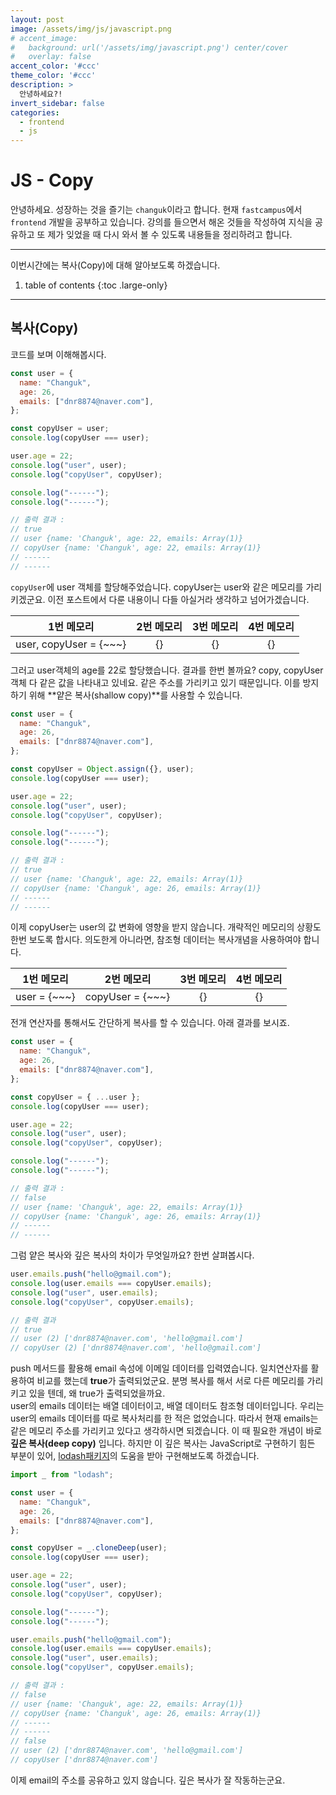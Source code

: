 ```yaml
---
layout: post
image: /assets/img/js/javascript.png
# accent_image:
#   background: url('/assets/img/javascript.png') center/cover
#   overlay: false
accent_color: '#ccc'
theme_color: '#ccc'
description: >
  안녕하세요?!
invert_sidebar: false
categories:
  - frontend
  - js
---
```


# JS - Copy

안녕하세요. 성장하는 것을 즐기는 `changuk`이라고 합니다. 현재 `fastcampus`에서 `frontend` 개발을 공부하고 있습니다. 강의를 들으면서 해온 것들을 작성하여 지식을 공유하고 또 제가 잊었을 때 다시 와서 볼 수 있도록 내용들을 정리하려고 합니다.

---

이번시간에는 복사(Copy)에 대해 알아보도록 하겠습니다.

1. table of contents
{:toc .large-only}
---

## 복사(Copy)

코드를 보며 이해해봅시다.

```javascript
const user = {
  name: "Changuk",
  age: 26,
  emails: ["dnr8874@naver.com"],
};

const copyUser = user;
console.log(copyUser === user);

user.age = 22;
console.log("user", user);
console.log("copyUser", copyUser);

console.log("------");
console.log("------");

// 출력 결과 :
// true
// user {name: 'Changuk', age: 22, emails: Array(1)}
// copyUser {name: 'Changuk', age: 22, emails: Array(1)}
// ------
// ------
```

`copyUser`에 user 객체를 할당해주었습니다. copyUser는 user와 같은 메모리를 가리키겠군요. 이전 포스트에서 다룬 내용이니 다들 아실거라 생각하고 넘어가겠습니다.

|       1번 메모리       | 2번 메모리 | 3번 메모리 | 4번 메모리 |
| :--------------------: | :--------: | :--------: | :--------: |
| user, copyUser = {~~~} |     {}     |     {}     |     {}     |

그러고 user객체의 age를 22로 할당했습니다. 결과를 한번 볼까요?
copy, copyUser객체 다 같은 값을 나타내고 있네요. 같은 주소를 가리키고 있기 때문입니다. 이를 방지하기 위해 **얕은 복사(shallow copy)**를 사용할 수 있습니다.

```javascript
const user = {
  name: "Changuk",
  age: 26,
  emails: ["dnr8874@naver.com"],
};

const copyUser = Object.assign({}, user);
console.log(copyUser === user);

user.age = 22;
console.log("user", user);
console.log("copyUser", copyUser);

console.log("------");
console.log("------");

// 출력 결과 :
// true
// user {name: 'Changuk', age: 22, emails: Array(1)}
// copyUser {name: 'Changuk', age: 26, emails: Array(1)}
// ------
// ------
```

이제 copyUser는 user의 값 변화에 영향을 받지 않습니다.
개략적인 메모리의 상황도 한번 보도록 합시다. 의도한게 아니라면, 참조형 데이터는 복사개념을 사용하여야 합니다.

|  1번 메모리  |    2번 메모리    | 3번 메모리 | 4번 메모리 |
| :----------: | :--------------: | :--------: | :--------: |
| user = {~~~} | copyUser = {~~~} |     {}     |     {}     |

전개 연산자를 통해서도 간단하게 복사를 할 수 있습니다. 아래 결과를 보시죠.

```javascript
const user = {
  name: "Changuk",
  age: 26,
  emails: ["dnr8874@naver.com"],
};

const copyUser = { ...user };
console.log(copyUser === user);

user.age = 22;
console.log("user", user);
console.log("copyUser", copyUser);

console.log("------");
console.log("------");

// 출력 결과 :
// false
// user {name: 'Changuk', age: 22, emails: Array(1)}
// copyUser {name: 'Changuk', age: 26, emails: Array(1)}
// ------
// ------
```

그럼 얕은 복사와 깊은 복사의 차이가 무엇일까요? 한번 살펴봅시다.

```javascript
user.emails.push("hello@gmail.com");
console.log(user.emails === copyUser.emails);
console.log("user", user.emails);
console.log("copyUser", copyUser.emails);

// 출력 결과
// true
// user (2) ['dnr8874@naver.com', 'hello@gmail.com']
// copyUser (2) ['dnr8874@naver.com', 'hello@gmail.com']
```

push 메서드를 활용해 email 속성에 이메일 데이터를 입력였습니다. 일치연산자를 활용하여 비교를 했는데 **true**가 출력되었군요. 분명 복사를 해서 서로 다른 메모리를 가리키고 있을 텐데, 왜 true가 출력되었을까요.<br>
user의 emails 데이터는 배열 데이터이고, 배열 데이터도 참조형 데이터입니다. 우리는 user의 emails 데이터를 따로 복사처리를 한 적은 없었습니다. 따라서 현재 emails는 같은 메모리 주소를 가리키고 있다고 생각하시면 되겠습니다. 이 때 필요한 개념이 바로 **깊은 복사(deep copy)** 입니다. 하지만 이 깊은 복사는 JavaScript로 구현하기 힘든 부분이 있어, <a href="https://lodash.com/docs/4.17.15#cloneDeep" target="_blank">lodash패키지</a>의 도움을 받아 구현해보도록 하겠습니다.

```javascript
import _ from "lodash";

const user = {
  name: "Changuk",
  age: 26,
  emails: ["dnr8874@naver.com"],
};

const copyUser = _.cloneDeep(user);
console.log(copyUser === user);

user.age = 22;
console.log("user", user);
console.log("copyUser", copyUser);

console.log("------");
console.log("------");

user.emails.push("hello@gmail.com");
console.log(user.emails === copyUser.emails);
console.log("user", user.emails);
console.log("copyUser", copyUser.emails);

// 출력 결과 :
// false
// user {name: 'Changuk', age: 22, emails: Array(1)}
// copyUser {name: 'Changuk', age: 26, emails: Array(1)}
// ------
// ------
// false
// user (2) ['dnr8874@naver.com', 'hello@gmail.com']
// copyUser ['dnr8874@naver.com']
```

이제 email의 주소를 공유하고 있지 않습니다. 깊은 복사가 잘 작동하는군요.
